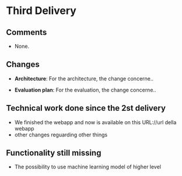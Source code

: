 # Third Delivery

## Comments
- None.

## Changes
- **Architecture**: 
For the architecture, the change concerne..

- **Evaluation plan**:
For the evaluation, the change concerne..

## Technical work done since the 2st delivery
- We finished the webapp and now is available on this URL://url della webapp
- other changes reguarding other things

## Functionality still missing
- The possibility to use machine learning model of higher level